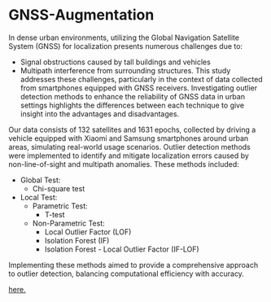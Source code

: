 # GNSS-Augmentation

In dense urban environments, utilizing the Global Navigation Satellite System (GNSS) for localization presents numerous challenges due to:
  - Signal obstructions caused by tall buildings and vehicles
  - Multipath interference from surrounding structures. 
This study addresses these challenges, particularly in the context of data collected from smartphones equipped with GNSS receivers. Investigating outlier detection methods to enhance the reliability of GNSS data in urban settings highlights the differences between each technique to give insight into the advantages and disadvantages.

Our data consists of 132 satellites and 1631 epochs, collected by driving a vehicle equipped with Xiaomi and Samsung smartphones around urban areas, simulating real-world usage scenarios. 
Outlier detection methods were implemented to identify and mitigate localization errors caused by non-line-of-sight and multipath anomalies. These methods included:
  - Global Test: 
    - Chi-square test 
  - Local Test:
    - Parametric Test: 
        - T-test
    - Non-Parametric Test: 
        - Local Outlier Factor (LOF)
        - Isolation Forest (IF)
        - Isolation Forest - Local Outlier Factor (IF-LOF)

Implementing these methods aimed to provide a comprehensive approach to outlier detection, balancing computational efficiency with accuracy. 

[here.](https://furkandanisman.github.io/GNSS-Augmentation/Code/GNSS-Augmentation-Research.html)
